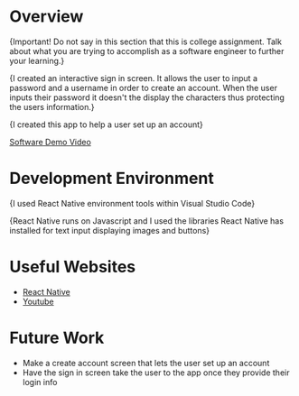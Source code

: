 # Overview

{Important!  Do not say in this section that this is college assignment.  Talk about what you are trying to accomplish as a software engineer to further your learning.}

{I created an interactive sign in screen. It allows the user to input a password and a username in order to create an account. When the user inputs their password it doesn't the display the characters thus protecting the users information.}

{I created this app to help a user set up an account}


[Software Demo Video](https://youtu.be/ivou-Exyh0g)

# Development Environment

{I used React Native environment tools within Visual Studio Code}

{React Native runs on Javascript and I used the libraries React Native has installed for text input displaying images and buttons}

# Useful Websites
* [React Native](https://reactnative.dev/docs/getting-started)
* [Youtube](https://www.youtube.com/watch?v=0-S5a0eXPoc)

# Future Work
* Make a create account screen that lets the user set up an account
* Have the sign in screen take the user to the app once they provide their login info
